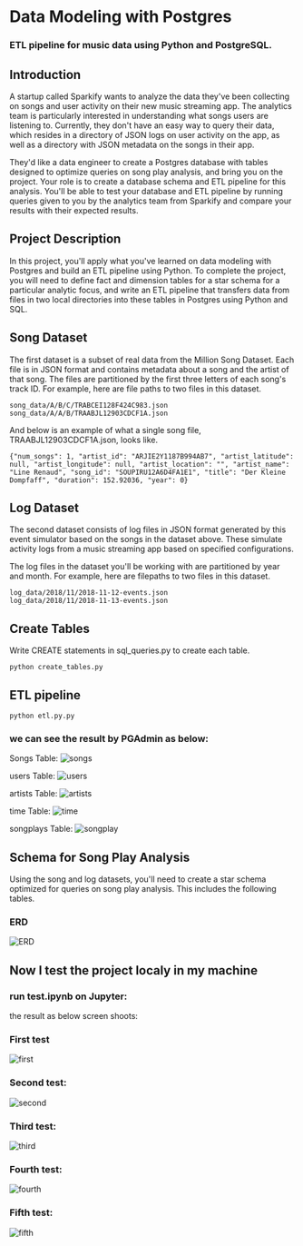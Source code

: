 # Data Modeling with Postgres

### ETL pipeline for music data using Python and PostgreSQL.

## Introduction
A startup called Sparkify wants to analyze the data they've been collecting on songs and user activity on their new music streaming app. The analytics team is particularly interested in understanding what songs users are listening to. Currently, they don't have an easy way to query their data, which resides in a directory of JSON logs on user activity on the app, as well as a directory with JSON metadata on the songs in their app.

They'd like a data engineer to create a Postgres database with tables designed to optimize queries on song play analysis, and bring you on the project. Your role is to create a database schema and ETL pipeline for this analysis. You'll be able to test your database and ETL pipeline by running queries given to you by the analytics team from Sparkify and compare your results with their expected results.

## Project Description
In this project, you'll apply what you've learned on data modeling with Postgres and build an ETL pipeline using Python. To complete the project, you will need to define fact and dimension tables for a star schema for a particular analytic focus, and write an ETL pipeline that transfers data from files in two local directories into these tables in Postgres using Python and SQL.

## Song Dataset
The first dataset is a subset of real data from the Million Song Dataset. Each file is in JSON format and contains metadata about a song and the artist of that song. The files are partitioned by the first three letters of each song's track ID. For example, here are file paths to two files in this dataset.


```
song_data/A/B/C/TRABCEI128F424C983.json
song_data/A/A/B/TRAABJL12903CDCF1A.json
```
And below is an example of what a single song file, TRAABJL12903CDCF1A.json, looks like.
```
{"num_songs": 1, "artist_id": "ARJIE2Y1187B994AB7", "artist_latitude": null, "artist_longitude": null, "artist_location": "", "artist_name": "Line Renaud", "song_id": "SOUPIRU12A6D4FA1E1", "title": "Der Kleine Dompfaff", "duration": 152.92036, "year": 0}

```


## Log Dataset
The second dataset consists of log files in JSON format generated by this event simulator based on the songs in the dataset above. These simulate activity logs from a music streaming app based on specified configurations.

The log files in the dataset you'll be working with are partitioned by year and month. For example, here are filepaths to two files in this dataset.
```
log_data/2018/11/2018-11-12-events.json
log_data/2018/11/2018-11-13-events.json
```
## Create Tables
Write CREATE statements in sql_queries.py to create each table.
```
python create_tables.py
```
## ETL pipeline

```
python etl.py.py
```

### we can see the result by PGAdmin as below:

Songs Table:
![songs](ScreenShots/songs.png "songs")

users Table:
![users](ScreenShots/songs.png "users")

artists Table:
![artists](ScreenShots/rtists.png "artists")

time Table:
![time](ScreenShots/time.png "time")

songplays Table:
![songplay](ScreenShots/songplay.png "songplay")


## Schema for Song Play Analysis
Using the song and log datasets, you'll need to create a star schema optimized for queries on song play analysis. This includes the following tables.

### ERD 
![ERD](ScreenShots/EDR.png "ERD")

## Now I test the project localy in my machine
### run test.ipynb on Jupyter:
the result as below screen shoots:

### First test
![first](ScreenShots/first.png "first")

### Second test:
![second](ScreenShots/second.png "second")

### Third test:
![third](ScreenShots/third.png "third")

### Fourth test:
![fourth](ScreenShots/fourth.png "fourth")

### Fifth test:
![fifth](ScreenShots/fifth.png "fifth")
